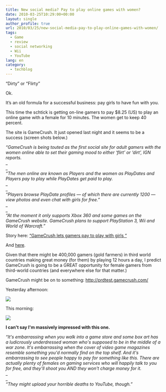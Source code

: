 ```yaml
---
title: New social media? Pay to play online games with women?
date: 2010-03-25T10:29:00+00:00
layout: single
author_profile: true
url: 2010/03/25/new-social-media-pay-to-play-online-games-with-women/
tags:
  - Game
  - review
  - social networking
  - Wii
  - YouTube
lang: en
category: 
  - techblog
---
```

<span><span>“Dirty” or “Flirty”</span></span>

Ok.

It’s an old formula for a successful business: pay girls to have fun with you.

This time the schtick is getting on-line gamers to pay $8.25 (US) to play an online game with a female for 10 minutes. The women get to keep 40 percent.

The site is GameCrush. It just opened last night and it seems to be a success (screen shots below.)

_“GameCrush is being touted as the first social site for adult gamers with the women online able to set their gaming mood to either ‘flirt’ or ‘dirt’, IGN reports._  
_  
_  
_“The men online are known as Players and the women as PlayDates and Players pay to play while PlayDates get paid to play._  
_  
_  
_“Players browse PlayDate profiles — of which there are currently 1200 — view photos and even chat with girls for free.”_  
_  
_  
_“At the moment it only supports Xbox 360 and some games on the GameCrush website. GameCrush plans to support PlayStation 3, Wii and World of Warcraft.”_

Story here: [“GameCrush lets gamers pay to play with girls “](http://www.news.com.au/technology/gamecrush-lets-gamers-pay-to-play-with-girls/story-e6frfro0-1225844277216)

And [here](http://au.xboxlive.ign.com/articles/107/1079073p1.html).

Given that there might be 400,000 gamers (gold farmers) in third world countries making great money (for them) by playing 12 hours a day, I predict GameCrush is going to be a GREAT opportunity for female gamers from third-world countries (and everywhere else for that matter.)

GameCrush might be on to something: <http://prdtest.gamecrush.com/>

Yesterday afternoon:

[![](http://4.bp.blogspot.com/_vaUVXcmC3OI/S6szcK_8nII/AAAAAAAABZs/D_vUd54gJ68/s400/Game_crush.png)](http://4.bp.blogspot.com/_vaUVXcmC3OI/S6szcK_8nII/AAAAAAAABZs/D_vUd54gJ68/s1600-h/Game_crush.png)

This morning:

[![](http://1.bp.blogspot.com/_vaUVXcmC3OI/S6syWPbymJI/AAAAAAAABZo/5dM4lFrmOSw/s400/Game_crush_202.png)](http://1.bp.blogspot.com/_vaUVXcmC3OI/S6syWPbymJI/AAAAAAAABZo/5dM4lFrmOSw/s1600-h/Game_crush_202.png)

**I can't say I'm massively impressed with this one.**

_“It's embarrassing when you walk into a game store and some box art has a ludicrously underdressed woman who's supposed to be in the middle of a war zone. It's embarrassing when the cover of video game magazines resemble something you'd normally find on the top shelf. And it's embarrassing to see people happy to pay for something like this. There are actually plenty of females on gaming services who will happily talk to you for free, and they'll shoot you AND they won't charge money for it._  
_  
_  
_“They might upload your horrible deaths to YouTube, though.”_
